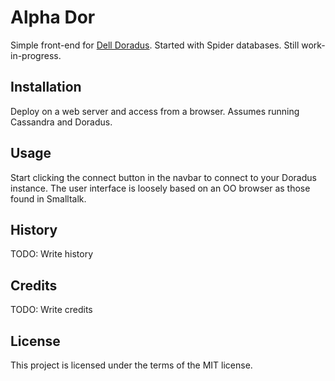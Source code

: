# Alpha Dor

Simple front-end for [Dell Doradus](https://github.com/dell-oss/Doradus). Started with Spider databases. Still work-in-progress.

## Installation

Deploy on a web server and access from a browser. Assumes running Cassandra and Doradus.

## Usage

Start clicking the connect button in the navbar to connect to your Doradus instance. The user interface is loosely based on an OO browser as those found in Smalltalk.

## History

TODO: Write history

## Credits

TODO: Write credits

## License

This project is licensed under the terms of the MIT license.
